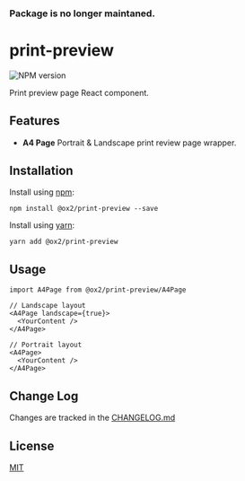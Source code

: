 ### Package is no longer maintaned.

# print-preview
![NPM version](https://img.shields.io/npm/v/@ox2/print-preview.svg?style=flat)

Print preview page React component.

## Features

* **A4 Page**  Portrait & Landscape print review page wrapper.


## Installation
Install using [npm](http://npmjs.com):
```
npm install @ox2/print-preview --save
```
Install using [yarn](http://yarnpkg.com):
```
yarn add @ox2/print-preview
```

## Usage
```
import A4Page from @ox2/print-preview/A4Page

// Landscape layout
<A4Page landscape={true}>
  <YourContent />
</A4Page>

// Portrait layout
<A4Page>
  <YourContent />
</A4Page>
```

## Change Log
Changes are tracked in the [CHANGELOG.md](https://github.com/ox2/print-preview/tree/master/CHANGELOG.md)

## License
[MIT](https://github.com/ox2/print-preview/tree/master/LICENSE)

